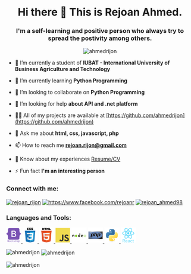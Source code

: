 <h1 align="center">Hi there 👋 This is Rejoan Ahmed.</h1>
<h3 align="center">I'm a self-learning and positive person who always try to spread the postivity among others.</h3>

<p align="center"> <img src="https://komarev.com/ghpvc/?username=ahmedrijon&label=Profile%20views&color=0e75b6&style=flat" alt="ahmedrijon" /> </p>

- 🔭 I’m currently a student of **IUBAT - International University of Business Agriculture and Technology**

- 🌱 I’m currently learning **Python Programming**

- 👯 I’m looking to collaborate on **Python Programming**

- 🤝 I’m looking for help **about API and .net platform**

- 👨‍💻 All of my projects are available at [https://github.com/ahmedrijon](https://github.com/ahmedrijon)

- 💬 Ask me about **html, css, javascript, php**

- 📫 How to reach me **rejoan.rijon@gmail.com**

- 📄 Know about my experiences [Resume/CV](https://github.com/ahmedrijon/Resume-CV/raw/main/CV-.pdf)

- ⚡ Fun fact **I'm an interesting person**

<h3 align="left">Connect with me:</h3>
<p align="left">
<a href="https://twitter.com/rejoan_rijon" target="blank"><img align="center" src="https://raw.githubusercontent.com/rahuldkjain/github-profile-readme-generator/master/src/images/icons/Social/twitter.svg" alt="rejoan_rijon" height="30" width="40" /></a>
<a href="https://fb.com/https://www.facebook.com/rejoanr" target="blank"><img align="center" src="https://raw.githubusercontent.com/rahuldkjain/github-profile-readme-generator/master/src/images/icons/Social/facebook.svg" alt="https://www.facebook.com/rejoanr" height="30" width="40" /></a>
<a href="https://instagram.com/rejoan_ahmed98" target="blank"><img align="center" src="https://raw.githubusercontent.com/rahuldkjain/github-profile-readme-generator/master/src/images/icons/Social/instagram.svg" alt="rejoan_ahmed98" height="30" width="40" /></a>
</p>

<h3 align="left">Languages and Tools:</h3>
<p align="left"> <a href="https://getbootstrap.com" target="_blank" rel="noreferrer"> <img src="https://raw.githubusercontent.com/devicons/devicon/master/icons/bootstrap/bootstrap-plain-wordmark.svg" alt="bootstrap" width="40" height="40"/> </a> <a href="https://www.w3schools.com/css/" target="_blank" rel="noreferrer"> <img src="https://raw.githubusercontent.com/devicons/devicon/master/icons/css3/css3-original-wordmark.svg" alt="css3" width="40" height="40"/> </a> <a href="https://www.w3.org/html/" target="_blank" rel="noreferrer"> <img src="https://raw.githubusercontent.com/devicons/devicon/master/icons/html5/html5-original-wordmark.svg" alt="html5" width="40" height="40"/> </a> <a href="https://developer.mozilla.org/en-US/docs/Web/JavaScript" target="_blank" rel="noreferrer"> <img src="https://raw.githubusercontent.com/devicons/devicon/master/icons/javascript/javascript-original.svg" alt="javascript" width="40" height="40"/> </a> <a href="https://nodejs.org" target="_blank" rel="noreferrer"> <img src="https://raw.githubusercontent.com/devicons/devicon/master/icons/nodejs/nodejs-original-wordmark.svg" alt="nodejs" width="40" height="40"/> </a> <a href="https://www.php.net" target="_blank" rel="noreferrer"> <img src="https://raw.githubusercontent.com/devicons/devicon/master/icons/php/php-original.svg" alt="php" width="40" height="40"/> </a> <a href="https://www.python.org" target="_blank" rel="noreferrer"> <img src="https://raw.githubusercontent.com/devicons/devicon/master/icons/python/python-original.svg" alt="python" width="40" height="40"/> </a> <a href="https://reactjs.org/" target="_blank" rel="noreferrer"> <img src="https://raw.githubusercontent.com/devicons/devicon/master/icons/react/react-original-wordmark.svg" alt="react" width="40" height="40"/> </a> </p>

<p><img align="left" src="https://github-readme-stats.vercel.app/api/top-langs?username=ahmedrijon&show_icons=true&locale=en&layout=compact" alt="ahmedrijon" /></p>

<p>&nbsp;<img align="center" src="https://github-readme-stats.vercel.app/api?username=ahmedrijon&show_icons=true&locale=en" alt="ahmedrijon" /></p>

<p><img align="center" src="https://github-readme-streak-stats.herokuapp.com/?user=ahmedrijon&" alt="ahmedrijon" /></p>

